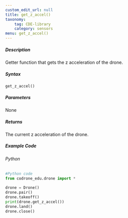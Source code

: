 ```yaml
---
custom_edit_url: null
title: get_z_accel()
taxonomy:
    tag: CDE-library
    category: sensors
menu: get_z_accel()
---
```


##### Description

Getter function that gets the z acceleration of the drone. <br />

##### Syntax
```get_z_accel()```<br />


##### Parameters

None

##### Returns

The current z acceleration of the drone.

##### Example Code
###### Python
```python
#Python code
from codrone_edu.drone import *

drone = Drone()
drone.pair()
drone.takeoff()
print(drone.get_z_accel())
drone.land()
drone.close()
```